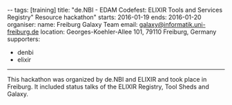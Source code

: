--
tags: [training]
title: "de.NBI - EDAM Codefest: ELIXIR Tools and Services Registry" Resource hackathon"
starts: 2016-01-19
ends: 2016-01-20
organiser:
  name: Freiburg Galaxy Team
  email: galaxy@informatik.uni-freiburg.de
location: Georges-Koehler-Allee 101, 79110 Freiburg, Germany
supporters:
- denbi
- elixir
---

This hackathon was organized by de.NBI and ELIXIR and took place in Freiburg. It included status talks of the ELIXIR Registry, Tool Sheds and Galaxy.
